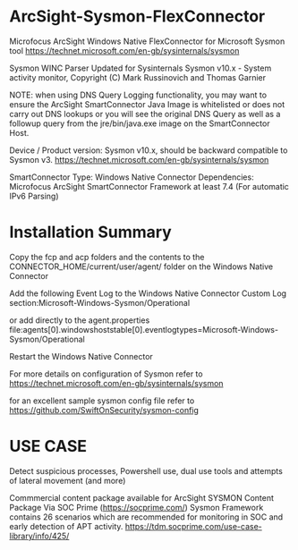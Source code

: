 # ArcSight-Sysmon-FlexConnector
Microfocus ArcSight Windows Native FlexConnector for Microsoft Sysmon tool https://technet.microsoft.com/en-gb/sysinternals/sysmon

Sysmon WINC Parser
Updated for Sysinternals Sysmon v10.x - System activity monitor, Copyright (C) Mark Russinovich and Thomas Garnier

NOTE: when using DNS Query Logging functionality, you may want to ensure the ArcSight SmartConnector Java Image is whitelisted or does not carry out DNS lookups or you will see the original DNS Query as well as a followup query from the <ArcSight Connector>jre/bin/java.exe image on the SmartConnector Host.

Device / Product version: Sysmon v10.x, should be backward compatible to Sysmon v3.
https://technet.microsoft.com/en-gb/sysinternals/sysmon

SmartConnector Type: Windows Native Connector
Dependencies: Microfocus ArcSight SmartConnector Framework at least 7.4 (For automatic IPv6 Parsing)

# Installation Summary
Copy the fcp and acp folders and the contents to the CONNECTOR_HOME/current/user/agent/ folder on the Windows Native Connector

Add the following Event Log to the Windows Native Connector Custom Log section:Microsoft-Windows-Sysmon/Operational

or add directly to the agent.properties file:agents[0].windowshoststable[0].eventlogtypes=Microsoft-Windows-Sysmon/Operational 

Restart the Windows Native Connector

For more details on configuration of Sysmon refer to https://technet.microsoft.com/en-gb/sysinternals/sysmon

for an excellent sample sysmon config file refer to https://github.com/SwiftOnSecurity/sysmon-config

# USE CASE

Detect suspicious processes, Powershell use, dual use tools and attempts of lateral movement (and more)

Commmercial content package available for ArcSight SYSMON Content Package Via SOC Prime (https://socprime.com/)
Sysmon Framework contains 26 scenarios which are recommended for monitoring in SOC and early detection of APT activity.
https://tdm.socprime.com/use-case-library/info/425/
